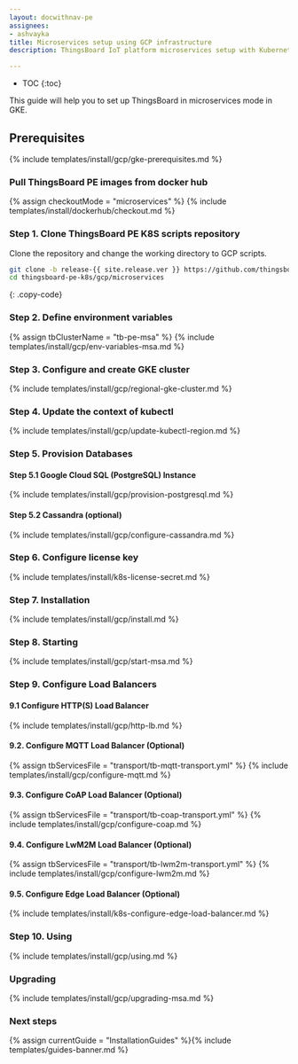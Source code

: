 ```yaml
---
layout: docwithnav-pe
assignees:
- ashvayka
title: Microservices setup using GCP infrastructure 
description: ThingsBoard IoT platform microservices setup with Kubernetes in GKE

---
```


* TOC
{:toc}

This guide will help you to set up ThingsBoard in microservices mode in GKE. 

## Prerequisites

{% include templates/install/gcp/gke-prerequisites.md %}

### Pull ThingsBoard PE images from docker hub

{% assign checkoutMode = "microservices" %}
{% include templates/install/dockerhub/checkout.md %}

### Step 1. Clone ThingsBoard PE K8S scripts repository

Clone the repository and change the working directory to GCP scripts.

```bash
git clone -b release-{{ site.release.ver }} https://github.com/thingsboard/thingsboard-pe-k8s.git --depth 1
cd thingsboard-pe-k8s/gcp/microservices
```
{: .copy-code}

### Step 2. Define environment variables

{% assign tbClusterName = "tb-pe-msa" %}
{% include templates/install/gcp/env-variables-msa.md %}

### Step 3. Configure and create GKE cluster

{% include templates/install/gcp/regional-gke-cluster.md %}

### Step 4. Update the context of kubectl

{% include templates/install/gcp/update-kubectl-region.md %}

### Step 5. Provision Databases

#### Step 5.1 Google Cloud SQL (PostgreSQL) Instance

{% include templates/install/gcp/provision-postgresql.md %}

#### Step 5.2 Cassandra (optional)

{% include templates/install/gcp/configure-cassandra.md %}

### Step 6. Configure license key

{% include templates/install/k8s-license-secret.md %}

### Step 7. Installation

{% include templates/install/gcp/install.md %}

### Step 8. Starting

{% include templates/install/gcp/start-msa.md %}

### Step 9. Configure Load Balancers

#### 9.1 Configure HTTP(S) Load Balancer

{% include templates/install/gcp/http-lb.md %}

#### 9.2. Configure MQTT Load Balancer (Optional)

{% assign tbServicesFile = "transport/tb-mqtt-transport.yml" %}
{% include templates/install/gcp/configure-mqtt.md %}

#### 9.3. Configure CoAP Load Balancer (Optional)

{% assign tbServicesFile = "transport/tb-coap-transport.yml" %}
{% include templates/install/gcp/configure-coap.md %}

#### 9.4. Configure LwM2M Load Balancer (Optional)

{% assign tbServicesFile = "transport/tb-lwm2m-transport.yml" %}
{% include templates/install/gcp/configure-lwm2m.md %}

#### 9.5. Configure Edge Load Balancer (Optional)

{% include templates/install/k8s-configure-edge-load-balancer.md %}

### Step 10. Using

{% include templates/install/gcp/using.md %}

### Upgrading

{% include templates/install/gcp/upgrading-msa.md %}

### Next steps

{% assign currentGuide = "InstallationGuides" %}{% include templates/guides-banner.md %}

